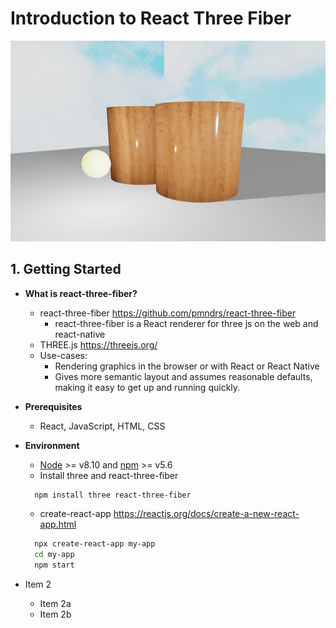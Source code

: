 # Introduction to React Three Fiber
![Preview](/public/getting_started.png)

## 1. Getting Started
* **What is react-three-fiber?**
  * react-three-fiber https://github.com/pmndrs/react-three-fiber
    * react-three-fiber is a React renderer for three js on the web and react-native
  * THREE.js https://threejs.org/
  * Use-cases:
    * Rendering graphics in the browser or with React or React Native
    * Gives more semantic layout and assumes reasonable defaults, making it easy to get up and running quickly.

* **Prerequisites**
  * React, JavaScript, HTML, CSS

* **Environment**
  * [Node](https://nodejs.org/) >= v8.10 and [npm](https://www.npmjs.com/) >= v5.6
  * Install three and react-three-fiber
  ```bash
    npm install three react-three-fiber
  ```
  * create-react-app https://reactjs.org/docs/create-a-new-react-app.html
  ```bash
    npx create-react-app my-app
    cd my-app
    npm start
  ```
* Item 2
  * Item 2a
  * Item 2b